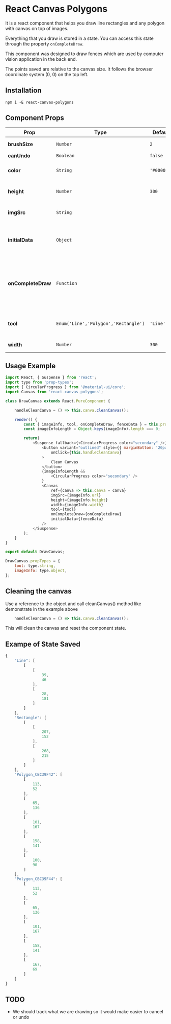# React Canvas Polygons

It is a react component that helps you draw line rectangles and any polygon with canvas on top of images.

Everything that you draw is stored in a state. You can access this state through the property `onCompleteDraw`.

This component was designed to draw fences which are used by computer vision application in the back end.

The points saved are relative to the canvas size. It follows the browser coordinate system (0, 0) on the top left.

## Installation

```
npm i -E react-canvas-polygons
```

## Component Props

Prop | Type | Default | Req | Description
--- | --- | --- | --- | ---
**brushSize** | `Number` |  `2` | - | BrushSize to draw
**canUndo** | `Boolean` |  `false` | - | CanUndo
**color** | `String` |  `'#000000'` | - | Color of what we want draw
**height** | `Number` |  `300` | - | the height of the canvas
**imgSrc** | `String` |  | - | Background image to canvas;
**initialData** | `Object` |  | - | Is the data to be be draw when load the component
**onCompleteDraw** | `Function` |  | - | This is a callback function that we be called everytime a shape finish to draw
**tool** | `Enum('Line','Polygon','Rectangle')` |  `'Line'` | - | Shapes that you can select to draw
**width** | `Number` |  `300` | - | The width of canvas

## Usage Example

```js
import React, { Suspense } from 'react';
import type from 'prop-types';
import { CircularProgress } from '@material-ui/core';
import Canvas from 'react-canvas-polygons';

class DrawCanvas extends React.PureComponent {

    handleCleanCanva = () => this.canva.cleanCanvas();

    render() {
        const { imageInfo, tool, onCompleteDraw, fenceData } = this.props;
        const imageInfoLength = Object.keys(imageInfo).length === 0;

        return(
            <Suspense fallback={<CircularProgress color="secondary" />}>
                <button variant="outlined" style={{ marginBottom: '20px' }}
                    onClick={this.handleCleanCanva}
                >
                    Clean Canvas
                </button>
                {imageInfoLength &&
                    <CircularProgress color="secondary" />
                }
                <Canvas
                    ref={canva => this.canva = canva}
                    imgSrc={imageInfo.url}
                    height={imageInfo.height}
                    width={imageInfo.width}
                    tool={tool}
                    onCompleteDraw={onCompleteDraw}
                    initialData={fenceData}
                />
            </Suspense>
        );
    }
}

export default DrawCanvas;

DrawCanvas.propTypes = {
    tool: type.string,
    imageInfo: type.object,
};
```

## Cleaning the canvas

Use a reference to the object and call cleanCanvas() method like demonstrate in the example above

```js
    handleCleanCanva = () => this.canva.cleanCanvas();
```

This will clean the canvas and reset the component state.

## Exampe of State Saved

```js
{
    "Line": [
        [
            [
                39,
                46
            ],
            [
                28,
                181
            ]
        ]
    ],
    "Rectangle": [
        [
            [
                207,
                152
            ],
            [
                268,
                215
            ]
        ]
    ],
    "Polygon_CBC39F42": [
        [
            113,
            52
        ],
        [
            65,
            136
        ],
        [
            101,
            167
        ],
        [
            158,
            141
        ],
        [
            100,
            90
        ]
    ],
    "Polygon_CBC39F44": [
        [
            113,
            52
        ],
        [
            65,
            136
        ],
        [
            101,
            167
        ],
        [
            158,
            141
        ],
        [
            167,
            69
        ]
    ]
}

```


## TODO
- We should track what we are drawing so it would make easier to cancel or undo
